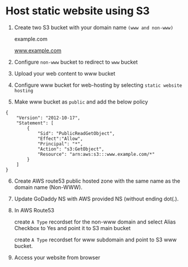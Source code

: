 # Host static website using S3

1. Create two S3 bucket with your domain name `(www and non-www)`
	
	example.com
	
	www.example.com

2. Configure `non-www` bucket to redirect to `www` bucket

3. Upload your web content to www bucket

4. Configure www bucket for web-hosting by selecting `static website hosting`

5. Make www bucket as `public` and add the below policy

```
{
    "Version": "2012-10-17",
    "Statement": [
        {
            "Sid": "PublicReadGetObject",
            "Effect":"Allow",
            "Principal": "*",
            "Action": "s3:GetObject",
            "Resource": "arn:aws:s3:::www.example.com/*"
        }
    ]
}
```

6. Create AWS route53 public hosted zone with the same name as the domain name (Non-WWW).

7. Update GoDaddy NS with AWS provided NS (without ending dot(.).

8. In AWS Route53 
	
	create `A Type`  recordset for the non-www domain and select Alias Checkbox to Yes and point it to S3 main bucket
	
	create `A Type` recordset for www subdomain and point to S3 www bucket.
	
9. Access your website from browser

